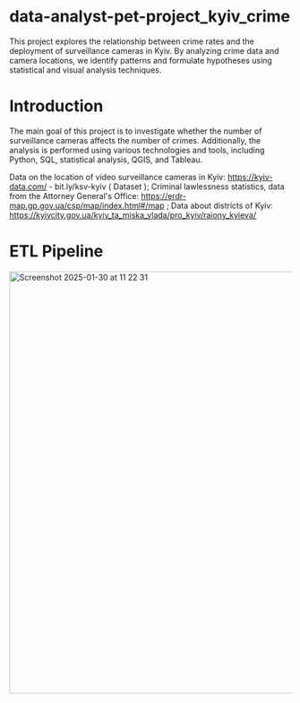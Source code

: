# data-analyst-pet-project_kyiv_crime
This project explores the relationship between crime rates and the deployment of surveillance cameras in Kyiv. By analyzing crime data and camera locations, we identify patterns and formulate hypotheses using statistical and visual analysis techniques.

# Introduction
The main goal of this project is to investigate whether the number of surveillance cameras affects the number of crimes. Additionally, the analysis is performed using various technologies and tools, including Python, SQL, statistical analysis, QGIS, and Tableau.


Data on the location of video surveillance cameras in Kyiv: https://kyiv-data.com/ - bit.ly/ksv-kyiv ( Dataset ); 
Criminal lawlessness statistics, data from the Attorney General's Office: https://erdr-map.gp.gov.ua/csp/map/index.html#/map ;
Data about districts of Kyiv: https://kyivcity.gov.ua/kyiv_ta_miska_vlada/pro_kyiv/raiony_kyieva/

# ETL Pipeline
<img width="753" alt="Screenshot 2025-01-30 at 11 22 31" src="https://github.com/user-attachments/assets/bed12520-9f3f-4188-8830-1b015a512231" />

